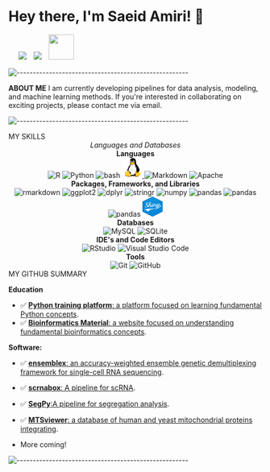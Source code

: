 # Hey there, I'm Saeid Amiri! 👋

 <div  class="icons-social" style="margin-left: 10px;">
    <a style="margin-left: 10px;" target="_blank" href="https://github.com/saeidamiri1">
		  <img src="https://img.icons8.com/doodle/40/000000/github--v1.png"></a>
          <a style="margin-left: 10px;"  target="_blank" href="https://linkedin.com/in/saeid-amiri-88a1821ab">
			<img src="https://img.icons8.com/doodle/40/000000/linkedin--v2.png"></a>
    <a style="margin-left: 10px;" target="_blank" href="mailto:saeid.amiri1@gmail.com">
      <img width="50" height="50" src="https://img.icons8.com/doodle/344/newsletter.png" ></a>
 </div>

![-----------------------------------------------------](
https://raw.githubusercontent.com/andreasbm/readme/master/assets/lines/aqua.png)

**ABOUT ME**
I am currently developing pipelines for data analysis, modeling, and machine learning methods. If you're interested in collaborating on exciting projects, please contact me via email.

![-----------------------------------------------------](
https://raw.githubusercontent.com/andreasbm/readme/master/assets/lines/aqua.png)


<summary>MY SKILLS </summary>

<div align="center"><i>Languages and Databases</i><div/>


<div align="center"><b>Languages</b><div/>

<img alt="R" title="R" width="35px" src="https://cdn.jsdelivr.net/gh/devicons/devicon/icons/r/r-original.svg" />
<img alt="Python" title="Python" width="35px" src="https://cdn.jsdelivr.net/gh/devicons/devicon/icons/python/python-original.svg" />
<img alt="bash" title="CSS3" width="35px" src="https://cdn.jsdelivr.net/gh/devicons/devicon/icons/bash/bash-original.svg" />
<a href="https://www.linux.org/" target="_blank" rel="noreferrer"> <img src="https://raw.githubusercontent.com/devicons/devicon/master/icons/linux/linux-original.svg" alt="linux" width="40" height="40"/> </a>
<img alt="Markdown" title="Markdown" width="35px" src="https://cdn.jsdelivr.net/gh/devicons/devicon/icons/markdown/markdown-original.svg" />
<img alt="Apache" title="Apache" width="35px" src="https://cdn.jsdelivr.net/gh/devicons/devicon/icons/apache/apache-original-wordmark.svg" />

<div align="center"><b>Packages, Frameworks, and Libraries</b><div/>

<img alt="rmarkdown" title="rmarkdown" width="35px" src="https://pkgs.rstudio.com/rmarkdown/reference/figures/logo.png" />
<img alt="ggplot2" title="ggplot2" width="35px" src="https://ggplot2.tidyverse.org/logo.png" />
<img alt="dplyr" title="dplyr" width="35px" src="https://dplyr.tidyverse.org/logo.png" />
<img alt="stringr" title="stringr" width="35px" src="https://stringr.tidyverse.org/logo.png" />
<img alt="numpy" title="numpy" width="35px" src="https://raw.githubusercontent.com/numpy/numpy/241c905c464a29c7b25858d57ea1a43131848530/branding/logo/logomark/numpylogoicon.svg" />
<img alt="pandas" title="pandas" width="35px" src="https://cdn.jsdelivr.net/gh/devicons/devicon/icons/pandas/pandas-original.svg" />
<img alt="pandas" title="pandas" width="37px" src="https://upload.wikimedia.org/wikipedia/commons/0/05/Scikit_learn_logo_small.svg" />
<img alt="pandas" title="pandas" width="37px" src="https://upload.wikimedia.org/wikipedia/commons/f/f3/Apache_Spark_logo.svg" />
<a href="https://shiny.rstudio.com/" target="_blank" rel="noreferrer">
<img src="https://raw.githubusercontent.com/rstudio/hex-stickers/master/SVG/shiny.svg" alt="Shiny" width="40" height="40"/></a>

<div align="center"><b>Databases</b><div/>

<img alt="MySQL" title="MySQL" width="35px" src="https://cdn.jsdelivr.net/gh/devicons/devicon/icons/mysql/mysql-original.svg" />
<img alt="SQLite" title="SQLite" width="35px" src="https://cdn.jsdelivr.net/gh/devicons/devicon/icons/sqlite/sqlite-original.svg" />

<div align="center"><b>IDE's and Code Editors</b><div/>

<img alt="RStudio" title="RStudio" width="35px" src="https://cdn.jsdelivr.net/gh/devicons/devicon/icons/rstudio/rstudio-original.svg" />
<img alt="Visual Studio Code" title="Visual Studio Code" width="35px" src="https://cdn.jsdelivr.net/gh/devicons/devicon/icons/vscode/vscode-original.svg" />

<div align="center"><b>Tools</b><div/>

<img alt="Git" title="Git" width="35px" src="https://cdn.jsdelivr.net/gh/devicons/devicon/icons/git/git-original.svg" />
<img alt="GitHub" title="GitHub" width="35px"  src="https://cdn.jsdelivr.net/gh/devicons/devicon/icons/github/github-original.svg">


<div align="left"> <summary> MY GITHUB SUMMARY</summary> <div/> 

 **Education**

- ✅ [**Python training platform**: a platform focused on learning fundamental Python concepts](https://saeidamiri1.github.io/python_training_platform/site/). 
- ✅ [**Bioinformatics Material**: a website focused on understanding fundamental bioinformatics concepts](https://saeidamiri1.github.io/bioinformatics_material/site/).
  
**Software:**	

- ✅ [**ensemblex**: an accuracy-weighted ensemble genetic demultiplexing framework for single-cell RNA sequencing](https://github.com/neurobioinfo/ensemblex). 
- ✅ [**scrnabox**: A pipeline for scRNA](https://github.com/neurobioinfo/scrnabox). 
- ✅ [**SegPy**:A pipeline for segregation analysis](https://github.com/neurobioinfo/segpy). 
- ✅ [**MTSviewer**: a database of human and yeast mitochondrial proteins integrating](https://mtsviewer.neurohub.ca/). 
 
- More coming!

</details>

![-----------------------------------------------------](
https://raw.githubusercontent.com/andreasbm/readme/master/assets/lines/aqua.png)


